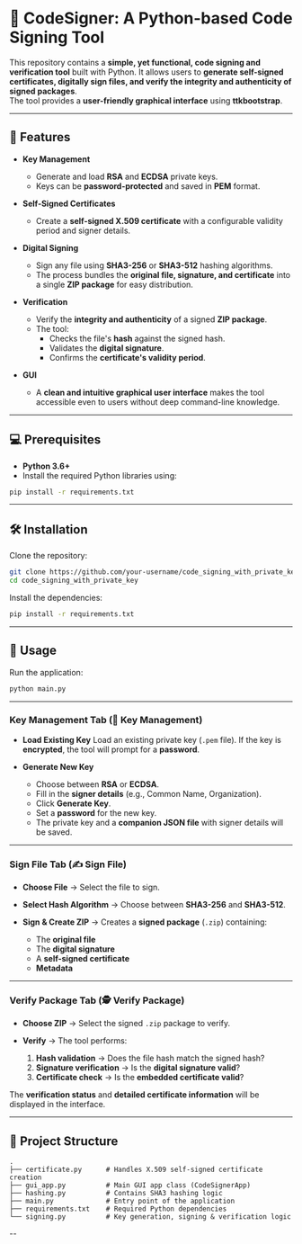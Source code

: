 # 🔐 CodeSigner: A Python-based Code Signing Tool

This repository contains a **simple, yet functional, code signing and verification tool** built with Python. It allows users to **generate self-signed certificates, digitally sign files, and verify the integrity and authenticity of signed packages**.  
The tool provides a **user-friendly graphical interface** using **ttkbootstrap**.

---

## 🌟 Features

- **Key Management**  
  - Generate and load **RSA** and **ECDSA** private keys.  
  - Keys can be **password-protected** and saved in **PEM** format.

- **Self-Signed Certificates**  
  - Create a **self-signed X.509 certificate** with a configurable validity period and signer details.

- **Digital Signing**  
  - Sign any file using **SHA3-256** or **SHA3-512** hashing algorithms.  
  - The process bundles the **original file, signature, and certificate** into a single **ZIP package** for easy distribution.

- **Verification**  
  - Verify the **integrity and authenticity** of a signed **ZIP package**.  
  - The tool:
    - Checks the file's **hash** against the signed hash.
    - Validates the **digital signature**.
    - Confirms the **certificate's validity period**.

- **GUI**  
  - A **clean and intuitive graphical user interface** makes the tool accessible even to users without deep command-line knowledge.

---

## 💻 Prerequisites

- **Python 3.6+**
- Install the required Python libraries using:

```bash
pip install -r requirements.txt
````

---

## 🛠️ Installation

Clone the repository:

```bash
git clone https://github.com/your-username/code_signing_with_private_key.git
cd code_signing_with_private_key
```

Install the dependencies:

```bash
pip install -r requirements.txt
```

---

## 🚀 Usage

Run the application:

```bash
python main.py
```

---

### **Key Management Tab** (🔑 **Key Management**)

* **Load Existing Key**
  Load an existing private key (`.pem` file).
  If the key is **encrypted**, the tool will prompt for a **password**.
* **Generate New Key**

  * Choose between **RSA** or **ECDSA**.
  * Fill in the **signer details** (e.g., Common Name, Organization).
  * Click **Generate Key**.
  * Set a **password** for the new key.
  * The private key and a **companion JSON file** with signer details will be saved.

---

### **Sign File Tab** (✍️ **Sign File**)

* **Choose File** → Select the file to sign.
* **Select Hash Algorithm** → Choose between **SHA3-256** and **SHA3-512**.
* **Sign & Create ZIP** →
  Creates a **signed package** (`.zip`) containing:

  * The **original file**
  * The **digital signature**
  * A **self-signed certificate**
  * **Metadata**

---

### **Verify Package Tab** (🕵️ **Verify Package**)

* **Choose ZIP** → Select the signed `.zip` package to verify.
* **Verify** → The tool performs:

  1. **Hash validation** → Does the file hash match the signed hash?
  2. **Signature verification** → Is the **digital signature valid**?
  3. **Certificate check** → Is the **embedded certificate valid**?

The **verification status** and **detailed certificate information** will be displayed in the interface.

---

## 📂 Project Structure

```
.
├── certificate.py      # Handles X.509 self-signed certificate creation
├── gui_app.py          # Main GUI app class (CodeSignerApp)
├── hashing.py          # Contains SHA3 hashing logic
├── main.py             # Entry point of the application
├── requirements.txt    # Required Python dependencies
└── signing.py          # Key generation, signing & verification logic
```

--


